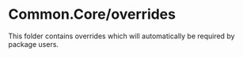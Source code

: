 # Common.Core/overrides

This folder contains overrides which will automatically be required by package users.
